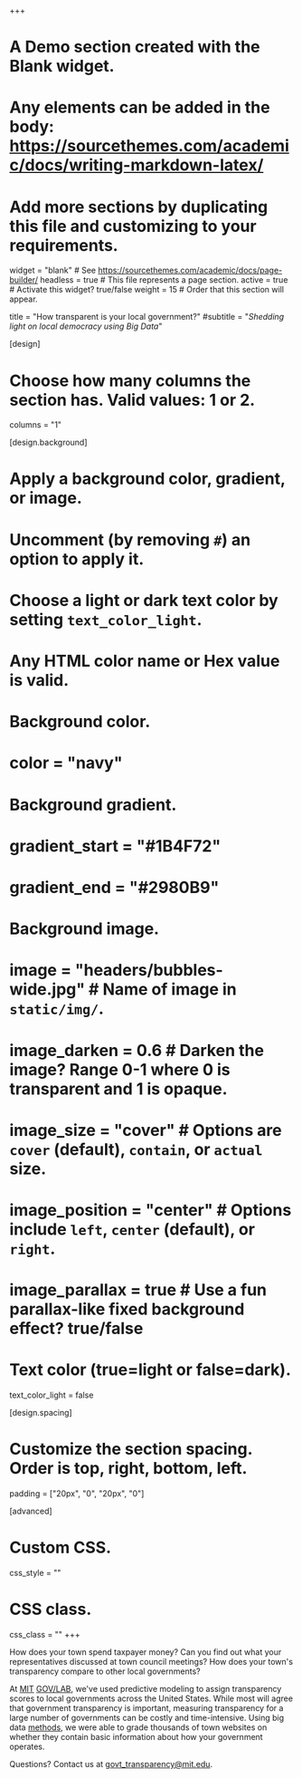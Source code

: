 +++
# A Demo section created with the Blank widget.
# Any elements can be added in the body: https://sourcethemes.com/academic/docs/writing-markdown-latex/
# Add more sections by duplicating this file and customizing to your requirements.

widget = "blank"  # See https://sourcethemes.com/academic/docs/page-builder/
headless = true  # This file represents a page section.
active = true  # Activate this widget? true/false
weight = 15  # Order that this section will appear.

title = "How transparent is your local government?"
#subtitle = "*Shedding light on local democracy using Big Data*"

[design]
  # Choose how many columns the section has. Valid values: 1 or 2.
  columns = "1"

[design.background]
  # Apply a background color, gradient, or image.
  #   Uncomment (by removing `#`) an option to apply it.
  #   Choose a light or dark text color by setting `text_color_light`.
  #   Any HTML color name or Hex value is valid.

  # Background color.
 #  color = "navy"
  
  # Background gradient.
 #  gradient_start = "#1B4F72"
 #   gradient_end = "#2980B9"
  
  # Background image.
#  image = "headers/bubbles-wide.jpg"  # Name of image in `static/img/`.
#  image_darken = 0.6  # Darken the image? Range 0-1 where 0 is transparent and 1 is opaque.
#  image_size = "cover"  #  Options are `cover` (default), `contain`, or `actual` size.
#  image_position = "center"  # Options include `left`, `center` (default), or `right`.
#  image_parallax = true  # Use a fun parallax-like fixed background effect? true/false

  # Text color (true=light or false=dark).
  text_color_light = false

[design.spacing]
  # Customize the section spacing. Order is top, right, bottom, left.
  padding = ["20px", "0", "20px", "0"]

[advanced]
 # Custom CSS. 
 css_style = ""
 
 # CSS class.
 css_class = ""
+++

How does your town spend taxpayer money? Can you find out what your representatives discussed at  town council meetings? How does your town's transparency compare to other local governments? 


At [MIT](https://www.mit.edu) [GOV/LAB](https://mitgovlab.org), we've used predictive modeling to assign transparency scores to local governments across the United States. While most will agree that government transparency is important, measuring transparency for a large number of governments can be costly and time-intensive. Using  big data [methods](methodology/methodology/), we were able to grade thousands of town websites on whether they contain basic information about how your government operates. 

Questions? Contact us at [govt_transparency@mit.edu](mailto:govt_transparency@mit.edu).



